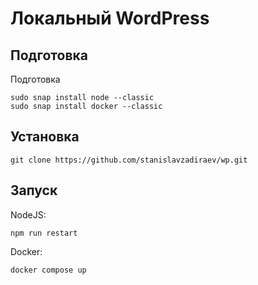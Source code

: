 # Локальный WordPress
## Подготовка
Подготовка
```console
sudo snap install node --classic
sudo snap install docker --classic
```
## Установка
```console
git clone https://github.com/stanislavzadiraev/wp.git
```
## Запуск
NodeJS:
```console
npm run restart
```
Docker:
```console
docker compose up
```